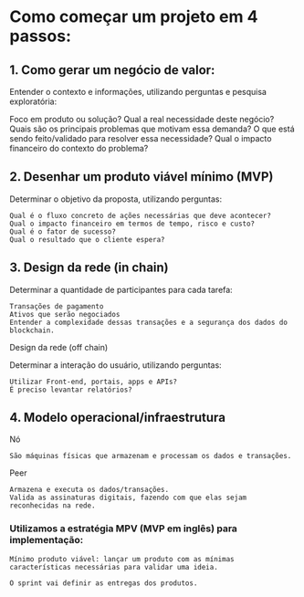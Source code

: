 # Como começar um projeto em 4 passos:

## 1. Como gerar um negócio de valor:

Entender o contexto e informações, utilizando perguntas e pesquisa exploratória:

Foco em produto ou solução? Qual a real necessidade deste negócio? Quais são os principais problemas que motivam essa demanda? O que está sendo feito/validado para resolver essa necessidade? Qual o impacto financeiro do contexto do problema?
## 2. Desenhar um produto viável mínimo (MVP)

Determinar o objetivo da proposta, utilizando perguntas:

    Qual é o fluxo concreto de ações necessárias que deve acontecer?
    Qual o impacto financeiro em termos de tempo, risco e custo?
    Qual é o fator de sucesso?
    Qual o resultado que o cliente espera?

## 3. Design da rede (in chain)

Determinar a quantidade de participantes para cada tarefa:

    Transações de pagamento
    Ativos que serão negociados
    Entender a complexidade dessas transações e a segurança dos dados do blockchain.

Design da rede (off chain)

Determinar a interação do usuário, utilizando perguntas:

    Utilizar Front-end, portais, apps e APIs?
    É preciso levantar relatórios? 

## 4. Modelo operacional/infraestrutura

Nó

    São máquinas físicas que armazenam e processam os dados e transações.

Peer

    Armazena e executa os dados/transações.
    Valida as assinaturas digitais, fazendo com que elas sejam reconhecidas na rede.

### Utilizamos a estratégia MPV (MVP em inglês) para implementação:

    Mínimo produto viável: lançar um produto com as mínimas características necessárias para validar uma ideia.

    O sprint vai definir as entregas dos produtos.


